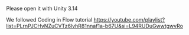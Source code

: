 Please open it with Unity 3.14 

We followed Coding in Flow tutorial
https://youtube.com/playlist?list=PLrnPJCHvNZuCVTz6lvhR81nnaf1a-b67U&si=L94RUDuGwwtgwvRo
